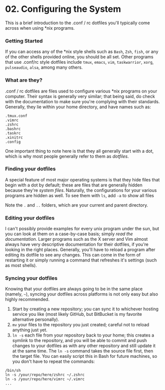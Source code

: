 # 02. Configuring the System
This is a brief introduction to the .conf / rc dotfiles you'll typically come across when using *nix programs.

### Getting Started
If you can access any of the *nix style shells such as ```Bash```, ```Zsh```, ```fish```, or any of the other shells provided online, you should be all set.
Other programs that use .conf/rc style dotfiles include ```tmux```, ```emacs```, ```vim```, ```taskwarrior```, ```xorg```, ```pulseaudio```, ```alsa```, among many others.

### What are they?
.conf / rc dotfiles are files used to configure various *nix programs on your computer. Their syntax is generally very similar;
that being said, do check with the documentation to make sure you're complying with their standards. Generally, they lie within your
home directory, and have names such as:
```
.tmux.conf
.vimrc
.zshrc
.bashrc
.taskrc
.xinitrc
.config
```
One important thing to note here is that they all generally start with a dot, which is why most people generally refer to them as *dotfiles*.

### Finding your dotfiles
A special feature of most major operating systems is that they hide files that begin with a dot by default; these are files that are
generally hidden because they're *system files*. Naturally, the configurations for your various programs are hidden as well. To see them
with `ls`, add `-a` to show all files

Note the `.` and `..` folders, which are your current and parent directory.

### Editing your dotfiles
I can't possibly provide examples for every unix program under the sun, but you can look at them on a case-by-case basis; simply *read
the documentation*. Larger programs such as the X server and Vim almost always have very descriptive documentation for their dotfiles,
if you're looking in the right places. Generally, you'll have to reload a program after editing its dotfile to see any changes. This can
come in the form of restarting it or simply running a command that refreshes it's settings (such as most shells).

### Syncing your dotfiles
Knowing that your dotfiles are always going to be in the same place (namely, `~`), syncing your dotfiles across platforms is not only easy
but also highly recommended.
1. Start by creating a new repository; you can sync it to whichever hosting service you like (most likely GitHub, but BitBucket is my favorite
alternative personally).
2. `mv` your files to the repository you just created; careful not to reload anything just yet.
3. `ln -s` each file from your repository back to your home; this creates a symlink to the repository, and you will be able to commit
and push changes to your dotfiles as with any other repository and still update it at the same time. The `ln -s` command takes the source
file first, then the target file. You can easily script this in Bash for future machines, so you don't have to repeat the commands:
```
/bin/sh
ln -s /your/repo/here/zshrc ~/.zshrc
ln -s /your/repo/here/vimrc ~/.vimrc
...
```
